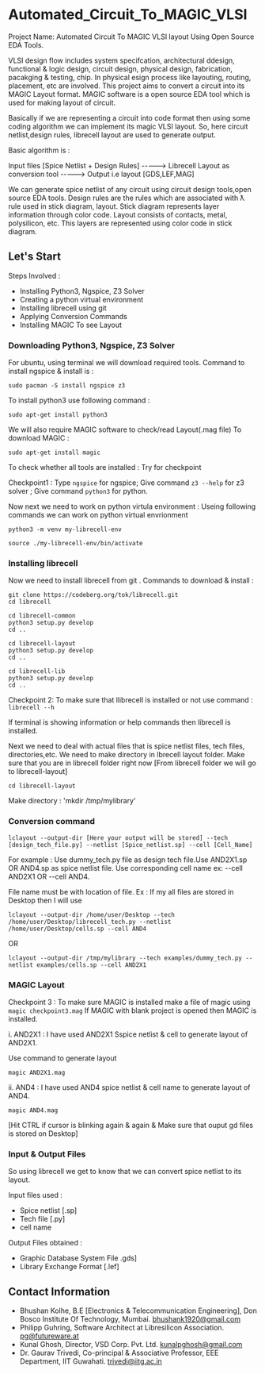 # Automated_Circuit_To_MAGIC_VLSI
Project Name: Automated Circuit To MAGIC VLSI layout Using Open Source EDA Tools.

VLSI design flow includes system specifcation, architectural ddesign, functional & logic design, circuit design, physical design, fabrication, pacakging & testing, chip. In physical esign process like  layouting, routing, placement, etc are involved.
This project aims to convert a circuit into its MAGIC Layout format. MAGIC software is a open source EDA tool which is used for making layout of circuit. 

Basically if we are representing a circuit into code format then using some coding algorithm we can implement its magic VLSI layout.
So, here circuit netlist,design rules, librecell layout are used to generate output.

Basic algorithm is :  


Input files [Spice Netlist + Design Rules]   ----->   Librecell Layout as conversion tool    ----->    Output i.e layout [GDS,LEF,MAG]

We can generate spice netlist of any circuit using circuit design tools,open source EDA tools. Design rules are the rules which are associated with ƛ rule used in stick diagram, layout. Stick diagram represents layer information through color code. Layout consists of contacts, metal, polysilicon, etc. This layers are represented using color code in stick diagram.

## Let's Start

Steps Involved : 

- Installing Python3, Ngspice, Z3 Solver
- Creating a python virtual environment
- Installing librecell using git
- Applying Conversion Commands
- Installing MAGIC To see Layout

### Downloading Python3, Ngspice, Z3 Solver 

For ubuntu, using terminal we will download required tools.
Command to install ngspice & install  is : 
```
sudo pacman -S install ngspice z3
```

To install python3 use following command : 
```
sudo apt-get install python3
```

We will also require MAGIC software to check/read Layout(.mag file)
To download MAGIC :

```
sudo apt-get install magic
```

To check whether all tools are installed : Try for checkpoint

Checkpoint1 : Type `ngspice` for ngspice; Give command `z3 --help` for z3 solver ; Give command `python3` for python.

Now next we need to work on python virtula environment :
Useing following commands we can work on python virtual envrionment

```
python3 -m venv my-librecell-env

source ./my-librecell-env/bin/activate
```
### Installing librecell

Now we need to install librecell from git .
Commands to download & install :
```
git clone https://codeberg.org/tok/librecell.git
cd librecell
```

```
cd librecell-common
python3 setup.py develop
cd ..
```

```
cd librecell-layout
python3 setup.py develop
cd ..
```

```
cd librecell-lib
python3 setup.py develop
cd ..
```

Checkpoint 2: 
To make sure that llibrecell is installed or not use command :
`librecell --h`

If terminal is showing information or help commands then librecell is installed.

Next we need to deal with actual files that is spice netlist files, tech files, directories,etc.
 We need to make directory in lbrecell layout folder.
 Make sure that you are in librecell folder right now [From librecell folder we will go to librecell-layout]
 
 `cd librecell-layout`
 
 Make directory :
 'mkdir /tmp/mylibrary'
 
 ### Conversion command
 
 ```
 lclayout --output-dir [Here your output will be stored] --tech [design_tech_file.py] --netlist [Spice_netlist.sp] --cell [Cell_Name]
 ````
 
 For example : Use dummy_tech.py file as design tech file.Use AND2X1.sp OR AND4.sp as spice netlist file. Use corresponding cell name ex: --cell AND2X1   OR   --cell AND4.
 
 File name must be with location of file. Ex : If my all files are stored in Desktop then I will use 
 ```
 lclayout --output-dir /home/user/Desktop --tech /home/user/Desktop/librecell_tech.py --netlist /home/user/Desktop/cells.sp --cell AND4
 ```
 OR 
 
 ```
 lclayout --output-dir /tmp/mylibrary --tech examples/dummy_tech.py --netlist examples/cells.sp --cell AND2X1
 
 ```
 
 ### MAGIC Layout 
 
 Checkpoint 3 : To make sure MAGIC is installed make a file of magic using `magic checkpoint3.mag`
 If MAGIC with blank project is opened then MAGIC is installed.
 
 i. AND2X1 : I have used AND2X1 Sspice netlist & cell to generate layout of AND2X1.
 
 Use command to generate layout 
 
 ```
 magic AND2X1.mag
 
 ```
 
 ii. AND4 : I have used AND4 spice netlist & cell name to generate layout of AND4.
 
 ```
 magic AND4.mag
 
 ```
 
 [Hit CTRL if cursor is blinking again & again & Make sure that ouput gd files is stored on Desktop]
 
 ### Input & Output Files
 
 So using librecell we get to know that we can convert spice netlist to its layout.
 
 Input files used :   
 - Spice netlist [.sp]
 - Tech file [.py]
 - cell name
                      
 Output Files obtained :  
 - Graphic Database System File .gds]
 - Library Exchange Format [.lef]
 
 ## Contact Information 
 
 - Bhushan Kolhe, B.E [Electronics & Telecommunication Engineering], Don Bosco Institute Of Technology, Mumbai. bhushank1920@gmail.com
 - Philipp Guhring, Software Architect at Libresilicon Association. pg@futureware.at
 - Kunal Ghosh, Director, VSD Corp. Pvt. Ltd. kunalpghosh@gmail.com
 - Dr. Gaurav Trivedi, Co-principal & Associative Professor, EEE Department, IIT Guwahati. trivedi@iitg.ac.in
